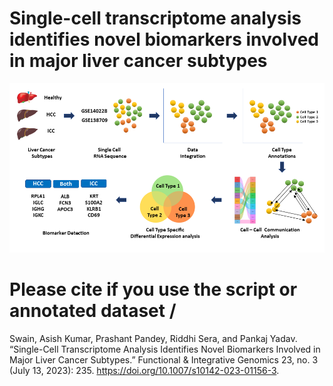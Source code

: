 # Single-cell transcriptome analysis identifies novel biomarkers involved in major liver cancer subtypes
![image](https://github.com/swainasish/liver_cancer_subtype/blob/main/scripts/graphical_abstract.png)
# Please cite if you use the script or annotated dataset /
Swain, Asish Kumar, Prashant Pandey, Riddhi Sera, and Pankaj Yadav. “Single-Cell Transcriptome Analysis Identifies Novel Biomarkers Involved in Major Liver Cancer Subtypes.” Functional & Integrative Genomics 23, no. 3 (July 13, 2023): 235. https://doi.org/10.1007/s10142-023-01156-3.

